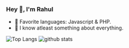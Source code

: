 ### Hey 👋, I'm Rahul

- 🌱 Favorite languages: Javascript & PHP. 
- 🔭 I know atleast something about everything. 


![Top Langs](https://github-readme-stats.vercel.app/api/top-langs/?username=rahulmudgal&hide=html)
![github stats](https://github-readme-stats.vercel.app/api?username=rahulmudgal&show_icons=true&count_private=true)
